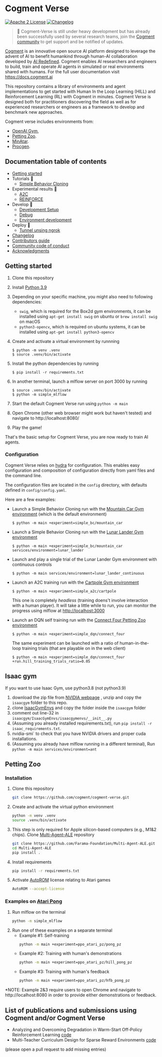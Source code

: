 # Cogment Verse

[![Apache 2 License](https://img.shields.io/badge/license-Apache%202-green?style=flat-square)](./LICENSE) [![Changelog](https://img.shields.io/badge/-Changelog%20-blueviolet?style=flat-square)](./CHANGELOG.md)

> 🚧 Cogment-Verse is still under heavy development but has already been successfully used by several research teams, join the [Cogment community](https://cogment.ai/docs/community-channels) to get support and be notified of updates.

[Cogment](https://cogment.ai) is an innovative open source AI platform designed to leverage the advent of AI to benefit humankind through human-AI collaboration developed by [AI Redefined](https://ai-r.com). Cogment enables AI researchers and engineers to build, train and operate AI agents in simulated or real environments shared with humans. For the full user documentation visit <https://docs.cogment.ai>

This repository contains a library of environments and agent implementations
to get started with Human In the Loop Learning (HILL) and Reinforcement
Learning (RL) with Cogment in minutes. Cogment Verse is designed both
for practitioners discovering the field as well as for experienced
researchers or engineers as a framework to develop and benchmark new
approaches.

Cogment verse includes environments from:

- [OpenAI Gym](https://gym.openai.com),
- [Petting Zoo](https://www.pettingzoo.ml).
- [MinAtar](https://github.com/kenjyoung/MinAtar).
- [Procgen](https://github.com/openai/procgen).

## Documentation table of contents

- [Getting started](#getting-started)
- Tutorials 🚧
  - [Simple Behavior Cloning](/docs/tutorials/simple_bc.md)
- Experimental results 🚧
  - [A2C](/docs/results/a2c.md)
  - [REINFORCE](/docs/results/REINFORCE.md)
- Develop 🚧
  - [Development Setup](/docs/development_setup.md)
  - [Debug](#debug)
  - [Environment development](/docs/environment.md)
- Deploy 🚧
  - [Tunnel unsing ngrok](/docs/deployment/tunnel_using_ngrok.md)
- [Changelog](/CHANGELOG.md)
- [Contributors guide](/CONTRIBUTING.md)
- [Community code of conduct](/CODE_OF_CONDUCT.md)
- [Acknowledgments](#acknowledgements)

## Getting started

1. Clone this repository
2. Install [Python 3.9](https://www.python.org/)
3. Depending on your specific machine, you might also need to following dependencies:

   - `swig`, which is required for the Box2d gym environments, it can be installed using `apt-get install swig` on ubuntu or `brew install swig` on macOS
   - `python3-opencv`, which is required on ubuntu systems, it can be installed using `apt-get install python3-opencv`

4. Create and activate a virtual environment by runnning

   ```console
   $ python -m venv .venv
   $ source .venv/bin/activate
   ```

5. Install the python dependencies by running
   ```console
   $ pip install -r requirements.txt
   ```
6. In another terminal, launch a mlflow server on port 3000 by running
   ```console
   $ source .venv/bin/activate
   $ python -m simple_mlflow
   ```
7. Start the default Cogment Verse run using `python -m main`
8. Open Chrome (other web browser might work but haven't tested) and navigate to http://localhost:8080/
9. Play the game!

That's the basic setup for Cogment Verse, you are now ready to train AI agents.

### Configuration

Cogment Verse relies on [hydra](https://hydra.cc) for configuration. This enables easy configuration and composition of configuration directly from yaml files and the command line.

The configuration files are located in the `config` directory, with defaults defined in `config/config.yaml`.

Here are a few examples:

- Launch a Simple Behavior Cloning run with the [Mountain Car Gym environment](https://www.gymlibrary.ml/environments/classic_control/mountain_car/) (which is the default environment)
  ```console
  $ python -m main +experiment=simple_bc/mountain_car
  ```
- Launch a Simple Behavior Cloning run with the [Lunar Lander Gym environment](https://www.gymlibrary.ml/environments/box2d/lunar_lander/)
  ```console
  $ python -m main +experiment=simple_bc/mountain_car services/environment=lunar_lander
  ```
- Launch and play a single trial of the Lunar Lander Gym environment with continuous controls
  ```console
  $ python -m main services/environment=lunar_lander_continuous
  ```
- Launch an A2C training run with the [Cartpole Gym environment](https://www.gymlibrary.ml/environments/classic_control/cartpole/)

  ```console
  $ python -m main +experiment=simple_a2c/cartpole
  ```

  This one is completely _headless_ (training doens't involve interaction with a human player). It will take a little while to run, you can monitor the progress using mlflow at <http://localhost:3000>

- Launch an DQN self training run with the [Connect Four Petting Zoo environment](https://www.pettingzoo.ml/classic/connect_four)

  ```console
  $ python -m main +experiment=simple_dqn/connect_four
  ```

  The same experiment can be launched with a ratio of human-in-the-loop training trials (that are playable on in the web client)

  ```console
  $ python -m main +experiment=simple_dqn/connect_four +run.hill_training_trials_ratio=0.05
  ```

## Isaac gym

If you want to use Isaac Gym, use python3.8 (not python3.9)

1. download the zip file from [NVIDIA webpage](https://developer.nvidia.com/isaac-gym)
   , unzip and copy the `isaacgym` folder to this repo.
2. clone [IsaacGymEnvs](https://github.com/NVIDIA-Omniverse/IsaacGymEnvs) and copy the
   folder inside the `isaacgym` folder
3. comment out line-32 in `isaacgym/IsaacGymEnvs/isaacgymenvs/__init__.py`
4. (Assuming you already installed requirements.txt), run `pip install -r isaac_requirements.txt`.
5. nvidia-smi` to check that you have NVIDIA drivers and proper cuda installations.
6. (Assuming you already have mlflow running in a different terminal), Run `python -m main services/environment=ant`

## Petting Zoo
### Installation
  1. Clone this repository
      ```sh
      git clone https://github.com/cogment/cogment-verse.git
      ```
  2. Create and activate the virtual python environment
      ```sh
      python -m venv .venv
      source .venv/bin/activate
      ```
  3. This step is only required for Apple silicon-based computers (e.g., M1&2 chips). Clone [Multi-Agent-ALE](https://github.com/Farama-Foundation/Multi-Agent-ALE) repository
      ```sh
      git clone https://github.com/Farama-Foundation/Multi-Agent-ALE.git
      cd Multi-Agent-ALE
      pip install .
      ```

  4. Install requirements
      ```sh
      pip install -r requirements.txt
      ```
  5. Activate [AutoROM](https://github.com/Farama-Foundation/AutoROM) license relating to Atari games
      ```sh
      AutoROM --accept-license
      ```

### Examples on [Atari Pong](https://pettingzoo.farama.org/environments/atari/pong/)
  1. Run mlflow on the terminal
      ```sh
      python -m simple_mlflow
      ```
  2. Run one of these examples on a separate terminal
      * Example #1: Self-training
        ```sh
        python -m main +experiment=ppo_atari_pz/pong_pz
        ```
      * Example #2: Training with human's demonstrations
        ```sh
        python -m main +experiment=ppo_atari_pz/hill_pong_pz
        ```
      * Example #3: Training with human's feedback
        ```sh
        python -m main +experiment=ppo_atari_pz/hfb_pong_pz
        ```
  *NOTE: Example 2&3 require users to open Chrome and navigate to http://localhost:8080 in order to provide either demonstrations or feedback.
  

## List of publications and submissions using Cogment and/or Cogment Verse

- Analyzing and Overcoming Degradation in Warm-Start Off-Policy Reinforcement Learning [code](https://github.com/benwex93/cogment-verse)
- Multi-Teacher Curriculum Design for Sparse Reward Environments [code](https://github.com/kharyal/cogment-verse/)

(please open a pull request to add missing entries)
